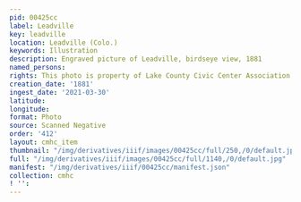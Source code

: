```yaml
---
pid: 00425cc
label: Leadville
key: leadville
location: Leadville (Colo.)
keywords: Illustration
description: Engraved picture of Leadville, birdseye view, 1881
named_persons: 
rights: This photo is property of Lake County Civic Center Association.
creation_date: '1881'
ingest_date: '2021-03-30'
latitude: 
longitude: 
format: Photo
source: Scanned Negative
order: '412'
layout: cmhc_item
thumbnail: "/img/derivatives/iiif/images/00425cc/full/250,/0/default.jpg"
full: "/img/derivatives/iiif/images/00425cc/full/1140,/0/default.jpg"
manifest: "/img/derivatives/iiif/00425cc/manifest.json"
collection: cmhc
! '': 
---
```

